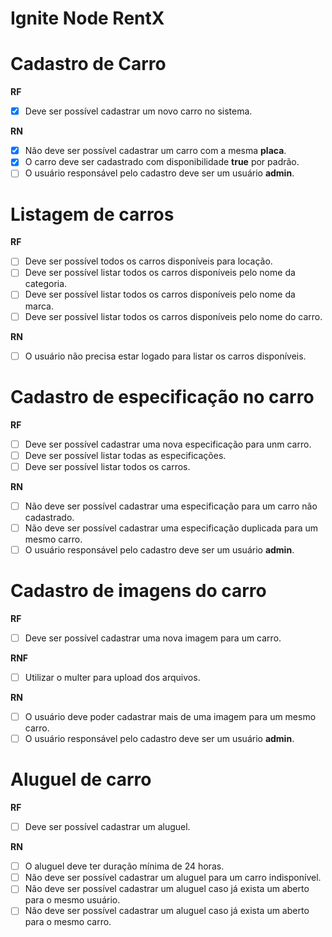 # Ignite Node RentX

# Cadastro de Carro

**RF**

- [x] Deve ser possível cadastrar um novo carro no sistema.

**RN**

- [x] Não deve ser possível cadastrar um carro com a mesma **placa**.
- [x] O carro deve ser cadastrado com disponibilidade **true** por padrão.
- [ ] O usuário responsável pelo cadastro deve ser um usuário **admin**.

# Listagem de carros

**RF**

- [ ] Deve ser possível todos os carros disponíveis para locação.
- [ ] Deve ser possível listar todos os carros disponíveis pelo nome da categoria.
- [ ] Deve ser possível listar todos os carros disponíveis pelo nome da marca.
- [ ] Deve ser possível listar todos os carros disponíveis pelo nome do carro.

**RN**

- [ ] O usuário não precisa estar logado para listar os carros disponíveis.

# Cadastro de especificação no carro

**RF**

- [ ] Deve ser possível cadastrar uma nova especificação para unm carro.
- [ ] Deve ser possível listar todas as especificações.
- [ ] Deve ser possível listar todos os carros.

**RN**

- [ ] Não deve ser possível cadastrar uma especificação para um carro não cadastrado.
- [ ] Não deve ser possível cadastrar uma especificação duplicada para um mesmo carro.
- [ ] O usuário responsável pelo cadastro deve ser um usuário **admin**.

# Cadastro de imagens do carro

**RF**

- [ ] Deve ser possível cadastrar uma nova imagem para um carro.

**RNF**

- [ ] Utilizar o multer para upload dos arquivos.

**RN**

- [ ] O usuário deve poder cadastrar mais de uma imagem para um mesmo carro.
- [ ] O usuário responsável pelo cadastro deve ser um usuário **admin**.

# Aluguel de carro

**RF**

- [ ] Deve ser possível cadastrar um aluguel.

**RN**

- [ ] O aluguel deve ter duração mínima de 24 horas.
- [ ] Não deve ser possível cadastrar um aluguel para um carro indisponível.
- [ ] Não deve ser possível cadastrar um aluguel caso já exista um aberto para o mesmo usuário.
- [ ] Não deve ser possível cadastrar um aluguel caso já exista um aberto para o mesmo carro.
